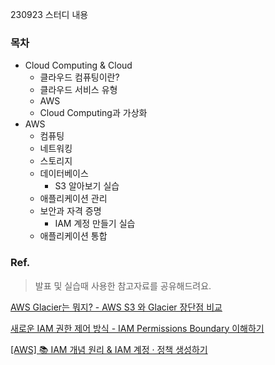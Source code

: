 230923 스터디 내용

### 목차
- Cloud Computing & Cloud
    - 클라우드 컴퓨팅이란?
    - 클라우드 서비스 유형
    - AWS
    - Cloud Computing과 가상화
- AWS
    - 컴퓨팅
    - 네트워킹
    - 스토리지
    - 데이터베이스
        - S3 알아보기 실습
    - 애플리케이션 관리
    - 보안과 자격 증명
        - IAM 계정 만들기 실습
    - 애플리케이션 통합
    
    
### Ref.
> 발표 및 실습때 사용한 참고자료를 공유해드려요.
    
[AWS Glacier는 뭐지? - AWS S3 와 Glacier 장단점 비교](https://bluese05.tistory.com/35)
    
[새로운 IAM 권한 제어 방식 - IAM Permissions Boundary 이해하기](https://blog.wisen.co.kr/pages/blog/blog-detail.html?idx=9162)
    
[[AWS] 📚 IAM 개념 원리 & IAM 계정 · 정책 생성하기](https://inpa.tistory.com/entry/AWS-📚-IAM-개념-원리user-group-policy-role-IAM-계정-정책-생성)

